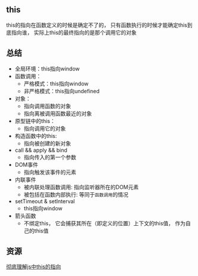 
## this

this的指向在函数定义的时候是确定不了的，
只有函数执行的时候才能确定this到底指向谁，
实际上this的最终指向的是那个调用它的对象

## 总结

- 全局环境：this指向window
- 函数调用：
	- 严格模式：this指向window
	- 非严格模式：this指向undefined
- 对象：
	- 指向调用函数的对象
	- 指向离被调用函数最近的对象
- 原型链中的this：
	- 指向调用它的对象
- 构造函数中的this:
	- 指向被创建的新对象
- call && apply && bind
	- 指向传入的第一个参数
- DOM事件
	- 指向触发该事件的元素
- 内联事件
	- 被内联处理函数调用: 指向监听器所在的DOM元素
	- 被包括在函数内部执行: 等同于`函数调用`的情况
- setTimeout & setInterval
	- this指向window
- 箭头函数
	- 不绑定this， 它会捕获其所在（即定义的位置）上下文的this值， 作为自己的this值


## 资源

[彻底理解js中this的指向](https://www.cnblogs.com/pssp/p/5216085.html)